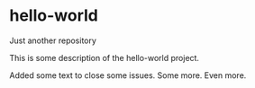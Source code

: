 # hello-world
Just another repository

This is some description of the hello-world project.

Added some text to close some issues. Some more. Even more.
